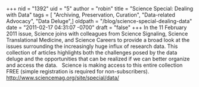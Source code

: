 +++
nid = "1392"
uid = "5"
author = "robin"
title = "Science Special: Dealing with Data"
tags = [ "Archiving, Preservation, Curation", "Data-related Advocacy", "Data Deluge",]
oldpath = "/blog/science-special-dealing-data"
date = "2011-02-17 04:31:07 -0700"
draft = "false"
+++
In the 11 February 2011 issue, Science joins with colleagues from
Science Signaling, Science Translational Medicine, and Science Careers
to provide a broad look at the issues surrounding the increasingly huge
influx of research data. This collection of articles highlights both the
challenges posed by the data deluge and the opportunities that can be
realized if we can better organize and access the data.
 
Science is making access to this entire collection FREE (simple
registration is required for non-subscribers).
 
<http://www.sciencemag.org/site/special/data/>
